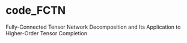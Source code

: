 # code_FCTN
Fully-Connected Tensor Network Decomposition and Its Application to Higher-Order Tensor Completion
